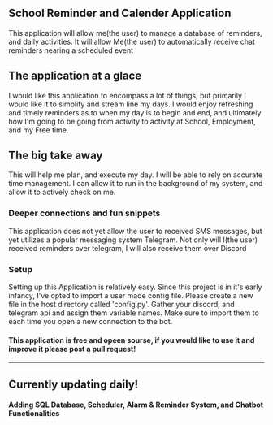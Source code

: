 ## School Reminder and Calender Application

This application will allow me(the user) to manage a database of reminders, and daily activities. It will allow Me(the user) to automatically receive chat reminders nearing a scheduled event


## The application at a glace

I would like this application to encompass a lot of things, but primarily I would like it to simplify and stream line my days. I would enjoy refreshing and timely reminders as to when my day is to begin and end, and ultimately how I'm going to be going from activity to activity at School, Employment, and my Free time.

## The big take away

This will help me plan, and execute my day. I will be able to rely on accurate time management. I can allow it to run in the background of my system, and allow it to actively check on me.

### Deeper connections and fun snippets

This application does not yet allow the user to received SMS messages,
but yet utilizes a popular messaging system Telegram. Not only will I(the user) received reminders over telegram, I will also receive them over Discord

### Setup

Setting up this Application is relatively easy. Since this project is in it's early infancy, I've opted to import a user made config file. Please create a new file in the host directory called 'config.py'. Gather your discord, and telegram api and assign them variable names. Make sure to import them to each time you open a new connection to the bot. 

####

#### This application is free and opeen sourse, if you would like to use it and improve it please post a pull request!

***
## Currently updating daily! 

#### Adding SQL Database, Scheduler, Alarm & Reminder System, and Chatbot Functionalities